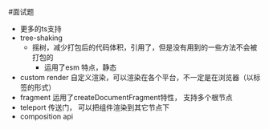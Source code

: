 #面试题 


- 更多的ts支持
- tree-shaking
	- 摇树，减少打包后的代码体积，引用了，但是没有用到的一些方法不会被打包的
		- 运用了esm 特点，静态
- custom render 自定义渲染，可以渲染在各个平台，不一定是在浏览器（以标签的形式）
- fragment 运用了createDocumentFragment特性， 支持多个根节点
- teleport 传送门， 可以把组件渲染到其它节点下
- composition api 